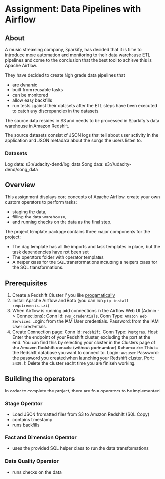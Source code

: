 # Assignment: Data Pipelines with Airflow

## About

A music streaming company, Sparkify, has decided that it is time to introduce more automation and monitoring to their data warehouse ETL pipelines and come to the conclusion that the best tool to achieve this is Apache Airflow.

They have decided to create high grade data pipelines that

- are dynamic
- built from reusable tasks
- can be monitored
- allow easy backfills
- run tests against their datasets after the ETL steps have been executed to catch any discrepancies in the datasets.

The source data resides in S3 and needs to be processed in Sparkify's data warehouse in Amazon Redshift.

The source datasets consist of JSON logs that tell about user activity in the application and JSON metadata about the songs the users listen to.

### Datasets

Log data: s3://udacity-dend/log_data
Song data: s3://udacity-dend/song_data

## Overview
This assignment displays core concepts of Apache Airflow.
create your own custom operators to perform tasks:

- staging the data,
- filling the data warehouse,
- and running checks on the data as the final step.

The project template package contains three major components for the project:

- The dag template has all the imports and task templates in place, but the task dependencies have not been set
- The operators folder with operator templates
- A helper class for the SQL transformations including a helpers class for the SQL transformations.

## Prerequisites
1. Create a Redshift Cluster if you like [progamatically](https://github.com/BarbaraJoebstl/data-engineering-nd/blob/master/data-warehouse/lesson3-cloud-computing/IaC_Redshift.ipynb)
2. Install Apache Airflow and Boto (you can run `pip install requirements.txt`)
3. When Airflow is running add connections in the Airflow Web UI (Admin -> Connections):
   Conn Id: `aws_credentials`.
   Conn Type: `Amazon Web Services`.
   Login: <Access key ID> from the IAM User credentials.
   Password: <Secret access key> from the IAM User credentials.
4. Create Connection page:
   Conn Id: `redshift`.
   Conn Type: `Postgres`.
   Host: Enter the endpoint of your Redshift cluster, excluding the port at the end. You can find this by selecting your cluster in the Clusters page of the Amazon Redshift console (without portnumber)
   Schema: `dev` This is the Redshift database you want to connect to.
   Login: `awsuser`
   Password: the password you created when launching your Redshift cluster.
   Port: `5439`.
   !: Delete the cluster eacht time you are finiseh working.

## Building the operators
In order to complete the project, there are four operators to be implemented

### Stage Operator
- Load JSON fromatted files from S3 to Amazon Redshift (SQL Copy)
- contains timestamp
- runs backfills

### Fact and Dimension Operator
- uses the provided SQL helper class to run the data transformations

### Data Quality Operator
- runs checks on the data

